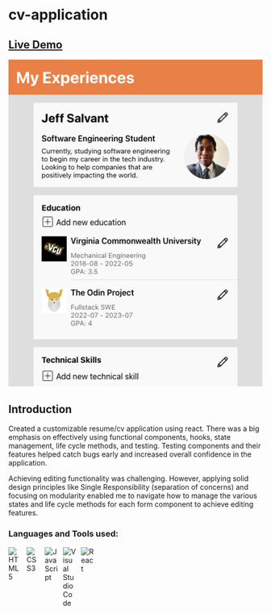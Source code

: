 # cv-application

## [Live Demo](https://salvantjeff.github.io/cv-application/)

![CV-Application](cv-project/public/cv-app-screenshot2.png)

## Introduction
Created a customizable resume/cv application using react. There was a big emphasis on effectively using functional components, hooks, state management, life cycle methods, and testing. Testing components and their features helped catch bugs early and increased overall confidence in the application.

Achieving editing functionality was challenging. However, applying solid design principles like Single Responsibility (separation of concerns) and focusing on modularity enabled me to navigate how to manage the various states and life cycle methods for each form component to achieve editing features.

### Languages and Tools used:
<img align="left" alt="HTML5" width="26px" src="https://cdn.jsdelivr.net/gh/devicons/devicon/icons/html5/html5-original.svg" style="padding-right:10px;" />
<img align="left" alt="CSS3" width="26px" src="https://cdn.jsdelivr.net/gh/devicons/devicon/icons/css3/css3-original.svg" style="padding-right:10px;" />
<img align="left" alt="JavaScript" width="26px" src="https://cdn.jsdelivr.net/gh/devicons/devicon/icons/javascript/javascript-original.svg" style="padding-right:10px;" />
<img align="left" alt="Visual Studio Code" width="26px" src="https://cdn.jsdelivr.net/gh/devicons/devicon/icons/vscode/vscode-original.svg" style="padding-right:10px;" />
<img align="left" alt="React" width="26px" src="https://cdn.jsdelivr.net/gh/devicons/devicon/icons/react/react-original.svg" style="padding-right:10px;" />
